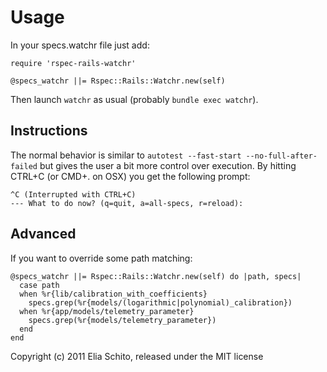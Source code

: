 # Usage

In your specs.watchr file just add:

    require 'rspec-rails-watchr'
    
    @specs_watchr ||= Rspec::Rails::Watchr.new(self)

Then launch `watchr` as usual (probably `bundle exec watchr`).

## Instructions

The normal behavior is similar to `autotest --fast-start --no-full-after-failed` 
but gives the user a bit more control over execution. By hitting CTRL+C (or CMD+. on OSX)
you get the following prompt:

    ^C (Interrupted with CTRL+C)
    --- What to do now? (q=quit, a=all-specs, r=reload): 

## Advanced

If you want to override some path matching:

    @specs_watchr ||= Rspec::Rails::Watchr.new(self) do |path, specs|
      case path
      when %r{lib/calibration_with_coefficients}
        specs.grep(%r{models/(logarithmic|polynomial)_calibration})
      when %r{app/models/telemetry_parameter}
        specs.grep(%r{models/telemetry_parameter})
      end
    end




Copyright (c) 2011 Elia Schito, released under the MIT license
